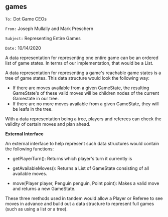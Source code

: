 ##  games

`To:` Dot Game CEOs

`From:` Joseph Mullally and Mark Preschern

`Subject:` Representing Entire Games

`Date:` 10/14/2020

A data representation for representing one entire game can be an ordered list of game states. In
terms of our implementation, that would be a List<GameState>.

A data representation for representing a game's reachable game states is a tree of game states. This
data structure would look the following way:
- If there are moves available from a given GameState, the resulting GameState's of these valid
moves will be children nodes of the current Gamestate in our tree.
- If there are no more moves available from a given GameState, they will be leafs in the tree.

With a data representation being a tree, players and referees can check the validity of certain
moves and plan ahead.

**External Interface**

An external interface to help represent such data structures would contain the following functions:

- getPlayerTurn(): Returns which player's turn it currently is

- getAvailableMoves(): Returns a List of GameState consisting of all available moves.

- move(Player player, Penguin penguin, Point point): Makes a valid move and returns a new GameState.

These three methods used in tandem would allow a Player or Referee to see moves in advance and build
out a data structure to represent full games (such as using a list or a tree).
